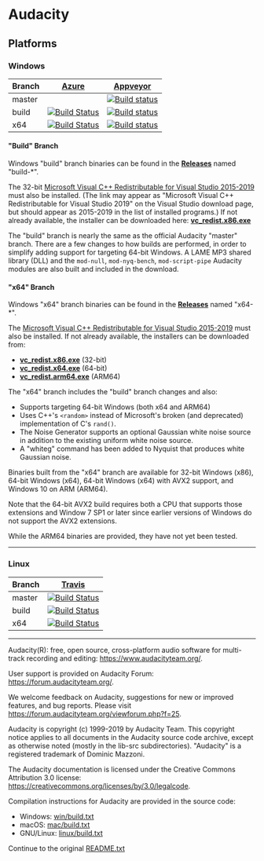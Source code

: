 
# Audacity

## Platforms

### Windows

|   Branch   | [Azure](https://henricj.visualstudio.com/audacity/_build) | [Appveyor](https://ci.appveyor.com/project/henricj/audacity) |
|------------|------------|------------|
|   master   |            | [![Build status](https://ci.appveyor.com/api/projects/status/4fdw8hf8ca6ktofd/branch/master?svg=true)](https://ci.appveyor.com/project/henricj/audacity-n5suy/branch/master) |
|    build   | [![Build Status](https://henricj.visualstudio.com/audacity/_apis/build/status/audacity-CI?branchName=build)](https://henricj.visualstudio.com/audacity/_build/latest?definitionId=4&branchName=build) | [![Build status](https://ci.appveyor.com/api/projects/status/acbs8m3vavu51yeu/branch/build?svg=true)](https://ci.appveyor.com/project/henricj/audacity/branch/build) |
|     x64    | [![Build Status](https://henricj.visualstudio.com/audacity/_apis/build/status/audacity-CI?branchName=x64)](https://henricj.visualstudio.com/audacity/_build/latest?definitionId=4&branchName=x64) | [![Build status](https://ci.appveyor.com/api/projects/status/acbs8m3vavu51yeu/branch/x64?svg=true)](https://ci.appveyor.com/project/henricj/audacity/branch/x64) |

#### "Build" Branch

Windows "build" branch binaries can be found in the **[Releases](../../releases/latest)**
named "build-\*".

The 32-bit [Microsoft Visual C++ Redistributable for Visual Studio
2015-2019](https://www.visualstudio.com/downloads/)
must also be installed. (The link may appear as "Microsoft Visual C++ Redistributable
for Visual Studio 2019" on the Visual Studio download page, but should appear as
2015-2019 in the list of installed programs.)  If not already available,
the installer can be downloaded here:
**[vc_redist.x86.exe](https://aka.ms/vs/16/release/vc_redist.x86.exe)**

The "build" branch is nearly the same as the official Audacity "master" branch.  There
are a few changes to how builds are performed, in order to simplify adding support for
targeting 64-bit Windows.  A LAME MP3 shared library (DLL) and the ```mod-null```,
```mod-nyq-bench```, ```mod-script-pipe``` Audacity modules are also built and
included in the download.

#### "x64" Branch

Windows "x64" branch binaries can be found in the **[Releases](../../releases/latest)**
named "x64-\*".

The [Microsoft Visual C++ Redistributable for Visual Studio
2015-2019](https://www.visualstudio.com/downloads/)
must also be installed. If not already available, the installers can be
downloaded from:

* **[vc_redist.x86.exe](https://aka.ms/vs/16/release/vc_redist.x86.exe)** (32-bit)
* **[vc_redist.x64.exe](https://aka.ms/vs/16/release/vc_redist.x64.exe)** (64-bit)
* **[vc_redist.arm64.exe](https://aka.ms/vs/16/release/vc_redist.arm64.exe)** (ARM64)

The "x64" branch includes the "build" branch changes and also:

* Supports targeting 64-bit Windows (both x64 and ARM64)
* Uses C++'s ```<random>``` instead of Microsoft's broken (and deprecated) implementation
of C's ```rand()```.
* The Noise Generator supports an optional Gaussian white noise source in addition
  to the existing uniform white noise source.
* A "whiteg" command has been added to Nyquist that produces white Gaussian noise.

Binaries built from the "x64" branch are available for 32-bit Windows (x86), 64-bit
Windows (x64), 64-bit Windows (x64) with AVX2 support, and Windows 10 on ARM (ARM64).

Note that the 64-bit AVX2 build requires both a CPU that supports those extensions
and Window 7 SP1 or later since earlier versions of Windows do not support the AVX2
extensions.

While the ARM64 binaries are provided, they have not yet been tested.

***

### Linux

|   Branch   | [Travis](https://travis-ci.org/henricj/audacity) |
|------------|------------|
|   master   | [![Build Status](https://travis-ci.org/henricj/audacity.svg?branch=master)](https://travis-ci.org/henricj/audacity) |
|   build    | [![Build Status](https://travis-ci.org/henricj/audacity.svg?branch=build)](https://travis-ci.org/henricj/audacity) |
|    x64     | [![Build Status](https://travis-ci.org/henricj/audacity.svg?branch=x64)](https://travis-ci.org/henricj/audacity) |

***

Audacity(R): free, open source, cross-platform audio software for
multi-track recording and editing: <https://www.audacityteam.org/>.

User support is provided on Audacity Forum:
<https://forum.audacityteam.org/>.

We welcome feedback on Audacity, suggestions for new or improved features,
and bug reports. Please visit <https://forum.audacityteam.org/viewforum.php?f=25>.

Audacity is copyright (c) 1999-2019 by Audacity Team. This copyright
notice applies to all documents in the Audacity source code archive,
except as otherwise noted (mostly in the lib-src subdirectories).
"Audacity" is a registered trademark of Dominic Mazzoni.

The Audacity documentation is licensed under the Creative Commons
Attribution 3.0 license: <https://creativecommons.org/licenses/by/3.0/legalcode>.

Compilation instructions for Audacity are provided in the source code:

* Windows: [win/build.txt](win/build.txt)
* macOS: [mac/build.txt](mac/build.txt)
* GNU/Linux: [linux/build.txt](linux/build.txt)

Continue to the original [README.txt](README.txt)
